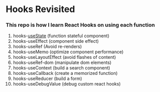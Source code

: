 # Hooks Revisited
### This repo is how I learn React Hooks on using each function

1. hooks-[useState](https://github.com/aindrajaya/boilerplate/blob/main/react-hooks/src/hooks/useState.jsx) (function stateful component)
2. hooks-useEffect (component side effect)
3. hooks-useRef (Avoid re-renders)
4. hooks-useMemo (optimize component performance)
5. hooks-useLayoutEffect (avoid flashes of content)
6. hooks-useRef-dom (manipulate dom elements)
7. hooks-useContext (build a search component)
8. hooks-useCallback (create a memorized function)
9. hooks-useReducer (build a form)
10. hooks-useDebugValue (debug custom react hooks)